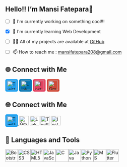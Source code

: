 ## Hello!! I’m Mansi Fatepara👋

- [ ] 🔭 I'm currently working on something cool!!!
- [x] 🌱 I'm currently learning Web Development
- [ ] 👨‍💻 All of my projects are available at [GitHub](https://github.com/mansifatepara209)
- [ ] 📫 How to reach me : mansifatepara208@gmail.com



## 🌐 Connect with Me
<a href="https://twitter.com/yourhandle" target="_blank"><img src="https://cdn.jsdelivr.net/gh/simple-icons/simple-icons@develop/icons/twitter.svg" alt="Twitter" width="30" style="background-color: #1DA1F2; padding: 5px; border-radius: 5px;"/></a> <a href="https://linkedin.com/in/yourprofile" target="_blank"><img src="https://cdn.jsdelivr.net/gh/simple-icons/simple-icons@develop/icons/linkedin.svg" alt="LinkedIn" width="30" style="background-color: #0077B5; padding: 5px; border-radius: 5px;"/></a> <a href="https://instagram.com/yourhandle" target="_blank"><img src="https://cdn.jsdelivr.net/gh/simple-icons/simple-icons@develop/icons/instagram.svg" alt="Instagram" width="30" style="background-color: #E4405F; padding: 5px; border-radius: 5px;"/></a> <a href="mailto:youremail@gmail.com" target="_blank"><img src="https://cdn.jsdelivr.net/gh/simple-icons/simple-icons@develop/icons/gmail.svg" alt="Gmail" width="30" style="background-color: #D14836; padding: 5px; border-radius: 5px;"/></a>



## 🌐 Connect with Me
<a href="https://x.com/mansi_fatepara" target="_blank"><img src="https://cdn.jsdelivr.net/gh/simple-icons/simple-icons@develop/icons/twitter.svg" alt="Twitter" width="30" style="background-color: #1DA1F2; padding: 5px; border-radius: 5px;"/>
<a href="mailto:mansifatepara208@gmail.com"><img src="https://cdn.jsdelivr.net/npm/simple-icons@v5/icons/gmail.svg" alt="Gmail" width="30" height="30"></a>
<a href="https://www.linkedin.com/in/mansi-fatepara-2ab4582a9/"><img src="https://cdn.jsdelivr.net/npm/simple-icons@v5/icons/linkedin.svg" alt="LinkedIn" width="30" height="30"></a>
<a href="https://x.com/mansi_fatepara"><img src="https://cdn.jsdelivr.net/npm/simple-icons@v5/icons/twitter.svg" alt="Twitter" width="30" height="30"></a>
<a href="https://www.instagram.com/immancii/"><img src="https://cdn.jsdelivr.net/npm/simple-icons@v5/icons/instagram.svg" alt="Instagram" width="30" height="30"></a>


## 🔧 Languages and Tools
<img src="https://cdn.jsdelivr.net/gh/devicons/devicon/icons/bootstrap/bootstrap-original.svg" alt="Bootstrap" width="40" height="40"/><img src="https://cdn.jsdelivr.net/gh/devicons/devicon/icons/css3/css3-original.svg" alt="CSS3" width="40" height="40"/><img src="https://cdn.jsdelivr.net/gh/devicons/devicon/icons/html5/html5-original.svg" alt="HTML5" width="40" height="40"/><img src="https://cdn.jsdelivr.net/gh/devicons/devicon/icons/javascript/javascript-original.svg" alt="JavaScript" width="40" height="40"/><img src="https://cdn.jsdelivr.net/gh/devicons/devicon/icons/c/c-original.svg" alt="C" width="40" height="40"/><img src="https://cdn.jsdelivr.net/gh/devicons/devicon/icons/java/java-original.svg" alt="Java" width="40" height="40"/><img src="https://cdn.jsdelivr.net/gh/devicons/devicon/icons/python/python-original.svg" alt="Python" width="40" height="40"/><img src="https://cdn.jsdelivr.net/gh/devicons/devicon/icons/microsoftsqlserver/microsoftsqlserver-plain.svg" alt="MS SQL" width="40" height="40"/><img src="https://cdn.jsdelivr.net/gh/devicons/devicon/icons/flutter/flutter-original.svg" alt="Flutter" width="40" height="40"/>



<!---
mansifatepara209/mansifatepara209 is a ✨ special ✨ repository because its `README.md` (this file) appears on your GitHub profile.
You can click the Preview link to take a look at your changes.
--->
